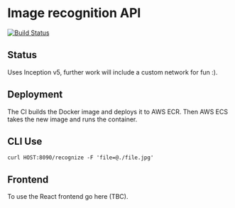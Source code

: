 # Image recognition API

[![Build Status](https://travis-ci.com/NikStoyanov/image-recognition.svg?branch=master)](https://travis-ci.com/NikStoyanov/image-recognition)

## Status
Uses Inception v5, further work will include a custom network for
fun :).

## Deployment
The CI builds the Docker image and deploys it to AWS ECR. Then AWS ECS takes the
new image and runs the container.

## CLI Use
`curl HOST:8090/recognize -F 'file=@./file.jpg'`

## Frontend
To use the React frontend go here (TBC).
